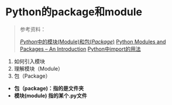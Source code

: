 # Python的package和module

> 参考资料：
>
> [*Python*中的模块(Module)和包(*Package*)](https://zhuanlan.zhihu.com/p/444723140)
> [Python Modules and Packages – An Introduction](https://realpython.com/python-modules-packages/)
> [Python中import的用法](https://zhuanlan.zhihu.com/p/63143493)

1. 如何引入模块
2. 理解模块（Module）
3. 包（Package）



- **包（package)：指的是文件夹**
- **模块(module) 指的某个.py文件**
